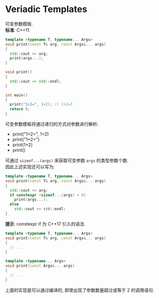 # Veriadic Templates

可变参数模板.  
**标准**: C++11.  

```cpp
template <typename T, typename... Args>
void print(const T& arg, const Args&... args)
{
  std::cout << arg;
  print(args...);
}

void print()
{
  std::cout << std::endl;
}

int main()
{
  print("1+2=", 1+2); // 1+2=3
  return 0;
}
```
可变参数模板将通过递归的方式对参数进行解析:
 - print("1+2=", 1+2)
 - print("1+2=")
 - print(1+2)
 - print()

可通过 `sizeof...(args)` 来获取可变参数 `args` 的类型参数个数.  
因此上述实现还可以写为:  
```cpp
template <typename T, typename... Args>
void print(const T& arg, const Args&... args)
{
  std::cout << arg;
  if constexpr (sizeof...(args) > 0)
    print(args...);
  else
    std::cout << std::endl;
}
```
**提示**: constexpr if 为 C++17 引入的语法.

```cpp
template <typename T, typename... Args>
void print(const T& arg, const Args&... args)
{
  // ...
}

template <typename... Args>
void print(const Args&... args)
{
  // ...
}
```
上面的实现是可以通过编译的, 即使出现了参数数量超过或等于 2 的调用语句.  
